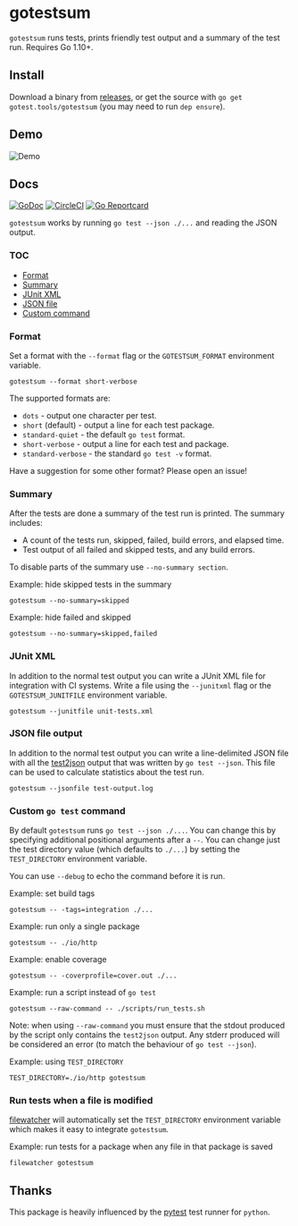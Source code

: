 # gotestsum

`gotestsum` runs tests, prints friendly test output and a summary of the test run.  Requires Go 1.10+.

## Install

Download a binary from [releases](https://github.com/gotestyourself/gotestsum/releases), or get the
source with `go get gotest.tools/gotestsum` (you may need to run `dep ensure`).

## Demo

![Demo](https://raw.githubusercontent.com/gotestyourself/gotestsum/master/docs/demo.gif)

## Docs

[![GoDoc](https://godoc.org/gotest.tools/gotestsum?status.svg)](https://godoc.org/gotest.tools/gotestsum)
[![CircleCI](https://circleci.com/gh/gotestyourself/gotestsum/tree/master.svg?style=shield)](https://circleci.com/gh/gotestyourself/gotestsum/tree/master)
[![Go Reportcard](https://goreportcard.com/badge/gotest.tools/gotestsum)](https://goreportcard.com/report/gotest.tools/gotestsum)

`gotestsum` works by running `go test --json ./...` and reading the JSON
output.

### TOC

- [Format](#format)
- [Summary](#summary)
- [JUnit XML](#junit-xml)
- [JSON file](#json-file-output)
- [Custom command](#custom-go-test-command)
### Format

Set a format with the `--format` flag or the `GOTESTSUM_FORMAT` environment
variable.
```
gotestsum --format short-verbose
```

The supported formats are:
 * `dots` - output one character per test.
 * `short` (default) - output a line for each test package.
 * `standard-quiet` - the default `go test` format.
 * `short-verbose` - output a line for each test and package.
 * `standard-verbose` - the standard `go test -v` format.

Have a suggestion for some other format? Please open an issue!

### Summary

After the tests are done a summary of the test run is printed.
The summary includes:
 * A count of the tests run, skipped, failed, build errors, and elapsed time.
 * Test output of all failed and skipped tests, and any build errors.

To disable parts of the summary use `--no-summary section`.

Example: hide skipped tests in the summary
```
gotestsum --no-summary=skipped
```

Example: hide failed and skipped
```
gotestsum --no-summary=skipped,failed
```

### JUnit XML

In addition to the normal test output you can write a JUnit XML file for
integration with CI systems. Write a file using the `--junitxml` flag or
the `GOTESTSUM_JUNITFILE` environment variable.

```
gotestsum --junitfile unit-tests.xml
```

### JSON file output

In addition to the normal test output you can write a line-delimited JSON
file with all the [test2json](https://golang.org/cmd/test2json/#hdr-Output_Format)
output that was written by `go test --json`. This file can be used to calculate
statistics about the test run.

```
gotestsum --jsonfile test-output.log
```

### Custom `go test` command

By default `gotestsum` runs `go test --json ./...`. You can change this by
specifying additional positional arguments after a `--`. You can change just the
test directory value (which defaults to `./...`) by setting the `TEST_DIRECTORY`
environment variable.

You can use `--debug` to echo the command before it is run.

Example: set build tags
```
gotestsum -- -tags=integration ./...
```

Example: run only a single package
```
gotestsum -- ./io/http
```

Example: enable coverage
```
gotestsum -- -coverprofile=cover.out ./...
```

Example: run a script instead of `go test`
```
gotestsum --raw-command -- ./scripts/run_tests.sh
```

Note: when using `--raw-command` you must ensure that the stdout produced by
the script only contains the `test2json` output. Any stderr produced will
be considered an error (to match the behaviour of `go test --json`).

Example: using `TEST_DIRECTORY`
```
TEST_DIRECTORY=./io/http gotestsum
```

### Run tests when a file is modified

[filewatcher](https://github.com/dnephin/filewatcher) will automatically set the
`TEST_DIRECTORY` environment variable which makes it easy to integrate
`gotestsum`.

Example: run tests for a package when any file in that package is saved
```
filewatcher gotestsum
```

## Thanks

This package is heavily influenced by the [pytest](https://docs.pytest.org) test runner for `python`.
